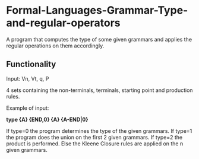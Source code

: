 # Formal-Languages-Grammar-Type-and-regular-operators
A program that computes the type of some given grammars and applies the regular operations on them accordingly.

## Functionality

Input: Vn, Vt, q, P

4 sets containing the non-terminals, terminals, starting point and production rules.

Example of input: 

**type
{A} {END,0} {A} {A-END|0}**

If type=0 the program determines the type of the given grammars.
If type=1 the program does the union on the first 2 given grammars.
If type=2 the product is performed.
Else the Kleene Closure rules are applied on the n given grammars.
